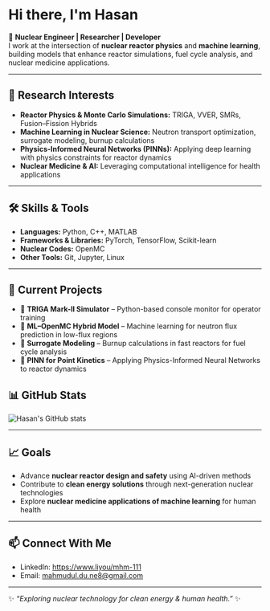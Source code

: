 # Hi there, I'm Hasan  

🔹 **Nuclear Engineer | Researcher | Developer**  
I work at the intersection of **nuclear reactor physics** and **machine learning**, building models that enhance reactor simulations, fuel cycle analysis, and nuclear medicine applications.  

---

## 🔬 Research Interests
- **Reactor Physics & Monte Carlo Simulations:** TRIGA, VVER, SMRs, Fusion–Fission Hybrids  
- **Machine Learning in Nuclear Science:** Neutron transport optimization, surrogate modeling, burnup calculations  
- **Physics-Informed Neural Networks (PINNs):** Applying deep learning with physics constraints for reactor dynamics  
- **Nuclear Medicine & AI:** Leveraging computational intelligence for health applications  

---

## 🛠️ Skills & Tools
- **Languages:** Python, C++, MATLAB  
- **Frameworks & Libraries:** PyTorch, TensorFlow, Scikit-learn  
- **Nuclear Codes:** OpenMC
- **Other Tools:** Git, Jupyter, Linux  

---

## 🚀 Current Projects  
- 🔹 **TRIGA Mark-II Simulator** – Python-based console monitor for operator training  
- 🔹 **ML–OpenMC Hybrid Model** – Machine learning for neutron flux prediction in low-flux regions  
- 🔹 **Surrogate Modeling** – Burnup calculations in fast reactors for fuel cycle analysis  
- 🔹 **PINN for Point Kinetics** – Applying Physics-Informed Neural Networks to reactor dynamics  


## 📊 GitHub Stats
![Hasan's GitHub stats](https://github-readme-stats.vercel.app/api?username=hasan-ne&show_icons=true&theme=tokyonight)

---

## 📈 Goals  
- Advance **nuclear reactor design and safety** using AI-driven methods  
- Contribute to **clean energy solutions** through next-generation nuclear technologies  
- Explore **nuclear medicine applications of machine learning** for human health  

---

## 📫 Connect With Me
- LinkedIn: https://www.liyou/mhm-111
- Email: mahmudul.du.ne8@gmail.com  

---
✨ *“Exploring nuclear technology for clean energy & human health.”* ✨
